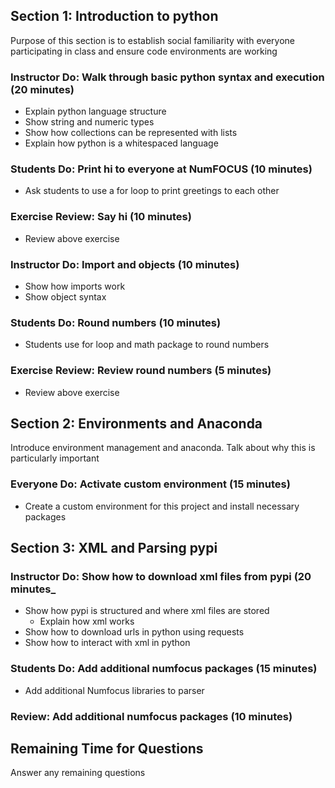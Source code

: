 ## Section 1: Introduction to python 
Purpose of this section is to establish social familiarity with everyone
participating in class and ensure code environments are working

### Instructor Do: Walk through basic python syntax and execution (20 minutes)
* Explain python language structure
* Show string and numeric types
* Show how collections can be represented with lists
* Explain how python is a whitespaced language

### Students Do: Print hi to everyone at NumFOCUS (10 minutes)
* Ask students to use a for loop to print greetings to each other

### Exercise Review: Say hi (10 minutes)
* Review above exercise

### Instructor Do: Import and objects (10 minutes)
* Show how imports work
* Show object syntax

### Students Do: Round numbers (10 minutes)
* Students use for loop and math package to round numbers

### Exercise Review: Review round numbers (5 minutes)
* Review above exercise

## Section 2: Environments and Anaconda
Introduce environment management and anaconda. Talk about why this is 
particularly important

### Everyone Do: Activate custom environment (15 minutes)
* Create a custom environment for this project and install necessary packages

## Section 3: XML and Parsing pypi 
### Instructor Do: Show how to download xml files from pypi (20 minutes_
* Show how pypi is structured and where xml files are stored
  * Explain how xml works
* Show how to download urls in python using requests
* Show how to interact with xml in python

### Students Do: Add additional numfocus packages (15 minutes)
* Add additional Numfocus libraries to parser

### Review: Add additional numfocus packages (10 minutes)

## Remaining Time for Questions
Answer any remaining questions

